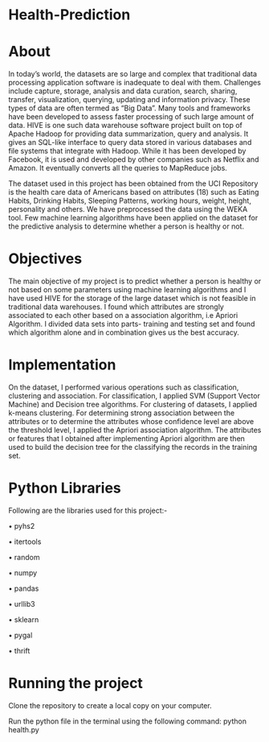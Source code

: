 # Health-Prediction

# About 

In today’s world, the datasets are so large and complex that traditional data processing application software is inadequate to deal with them. Challenges include capture, storage, analysis and data curation, search, sharing, transfer, visualization, querying, updating and information privacy. These types of data are often termed as “Big Data”. 
Many tools and frameworks have been developed to assess faster processing of such large amount of data. HIVE is one such data warehouse software project built on top of Apache Hadoop for providing data summarization, query and analysis. It gives an SQL-like interface to query data stored in various databases and file systems that integrate with Hadoop. While it has been developed by Facebook, it is used and developed by other companies such as Netflix and Amazon. It eventually converts all the queries to MapReduce jobs. 

 The dataset used in this project has been obtained from the UCI Repository is the health care data of Americans based on attributes (18) such as Eating Habits, Drinking Habits, Sleeping Patterns, working hours, weight, height, personality and others. We have preprocessed the data using the WEKA tool. Few machine learning algorithms have been applied on the dataset for the predictive analysis to determine whether a person is healthy or not.

# Objectives

The main objective of my project is to predict whether a person is healthy or not based on some parameters using machine learning algorithms and I have used HIVE for the storage of the large dataset which is not feasible in traditional data warehouses. I found which attributes are strongly associated to each other based on a association algorithm, i.e Apriori Algorithm. I divided data sets into parts- training and testing set and found which algorithm alone and in combination gives us the best accuracy. 

# Implementation 

On the dataset, I performed various operations such as classification, clustering and association. For classification, I applied SVM (Support Vector Machine) and Decision tree algorithms. For clustering of datasets, I applied k-means clustering. For determining strong association between the attributes or to determine the attributes whose confidence level are above the threshold level, I applied the Apriori association algorithm. The attributes or features that I obtained after implementing Apriori algorithm are then used to build the decision tree for the classifying the records in the training set. 

# Python Libraries

Following are the libraries used for this project:-

• pyhs2

• itertools

• random

• numpy

• pandas

• urllib3

• sklearn

• pygal

• thrift

# Running the project

Clone the repository to create a local copy on your computer.

Run the python file in the terminal using the following command:
                python health.py

